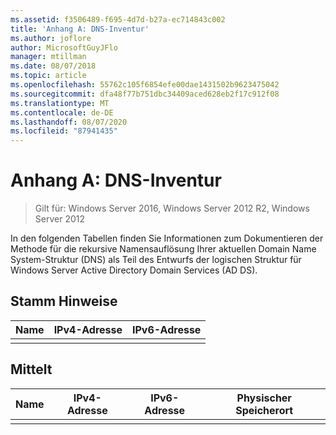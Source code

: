 ```yaml
---
ms.assetid: f3506489-f695-4d7d-b27a-ec714843c002
title: 'Anhang A: DNS-Inventur'
ms.author: joflore
author: MicrosoftGuyJFlo
manager: mtillman
ms.date: 08/07/2018
ms.topic: article
ms.openlocfilehash: 55762c105f6854efe00dae1431502b9623475042
ms.sourcegitcommit: dfa48f77b751dbc34409aced628eb2f17c912f08
ms.translationtype: MT
ms.contentlocale: de-DE
ms.lasthandoff: 08/07/2020
ms.locfileid: "87941435"
---
```

# <a name="appendix-a-dns-inventory"></a>Anhang A: DNS-Inventur

>Gilt für: Windows Server 2016, Windows Server 2012 R2, Windows Server 2012

In den folgenden Tabellen finden Sie Informationen zum Dokumentieren der Methode für die rekursive Namensauflösung Ihrer aktuellen Domain Name System-Struktur (DNS) als Teil des Entwurfs der logischen Struktur für Windows Server Active Directory Domain Services (AD DS).

## <a name="root-hints"></a>Stamm Hinweise

|Name|IPv4-Adresse|IPv6-Adresse|
|--------|----------------|----------------|
||||

## <a name="forwarding"></a>Mittelt

|Name|IPv4-Adresse|IPv6-Adresse|Physischer Speicherort|
|--------|----------------|----------------|---------------------|
|||||
